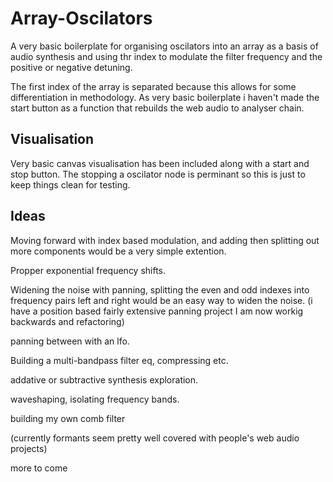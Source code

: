 # Array-Oscilators
A very basic boilerplate for organising oscilators into an array as a basis of audio synthesis and using thr index to modulate the filter frequency and the positive or negative detuning.

The first index of the array is separated because this allows for some differentiation in methodology. As very basic boilerplate i haven't made the start button as a function that rebuilds the web audio to analyser chain. 

## Visualisation

Very basic canvas visualisation has been included along with a start and stop button. The stopping a oscilator node is perminant so this is just to keep things clean for testing. 


## Ideas

Moving forward with index based modulation, and adding then splitting out more components would be a very simple extention.

Propper exponential frequency shifts.

Widening the noise with panning, splitting the even and odd indexes into frequency pairs left and right would be an easy way to widen the noise. (i have a position based fairly extensive panning project I am now workig backwards and refactoring)

panning between with an lfo.

Building a multi-bandpass filter eq, compressing etc.

addative or subtractive synthesis exploration.

waveshaping, isolating frequency bands.

building my own comb filter

(currently formants seem pretty well covered with people's web audio projects)

more to come

